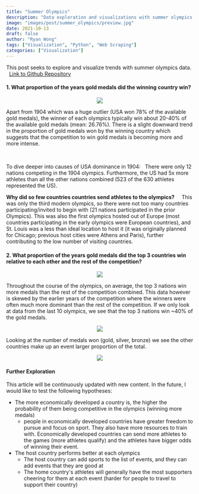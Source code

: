 ```yaml
---
title: "Summer Olympics"
description: "Data exploration and visualizations with summer olympics data."
image: "images/post/summer_olympics/preview.jpg"
date: 2021-10-13
draft: false
author: "Ryan Wong"
tags: ["Visualization", "Python", "Web Scraping"]
categories: ["Visualization"]
---
```


This post seeks to explore and visualize trends with summer olympics data.
&nbsp;
[Link to Github Repository](https://github.com/ryanwonghc/summer-olympics-viz)

#### 1. What proportion of the years gold medals did the winning country win?
<p align="center">
  <img src="/images/post/summer_olympics/proportion_gold_winner.jpg"/>
</p>
Apart from 1904 which was a huge outlier (USA won 78% of the available gold medals), the winner of each olympics typically win about 20-40% of the available gold medals (mean: 26.76%). There is a slight downward trend in the proportion of gold medals won by the winning country which suggests that the competition to win gold medals is becoming more and more intense. 

&nbsp;
&nbsp;

To dive deeper into causes of USA dominance in 1904:
&nbsp;
There were only 12 nations competing in the 1904 olympics. Furthermore, the US had 5x more athletes than all the other nations combined (523 of the 630 athletes represented the US).
&nbsp;

**Why did so few countries countries send athletes to the olympics?**
&nbsp;
&nbsp;
This was only the third modern olympics, so there were not too many countries participating/invited to begin with (21 nations participated in the prior Olympics). This was also the first olympics hosted out of Europe (most countries participating in the early olympics were European countries), and St. Louis was a less than ideal location to host it (it was originally planned for Chicago; previous host cities were Athens and Paris), further contributing to the low number of visiting countries.

#### 2. What proportion of the years gold medals did the top 3 countries win relative to each other and the rest of the competition?
<p align="center">
  <img src="/images/post/summer_olympics/proportion_gold_top3.jpg"/>
</p>

Throughout the course of the olympics, on average, the top 3 nations win more medals than the rest of the competition combined. This data however is skewed by the earlier years of the competition where the winners were often much more dominant than the rest of the competition. If we only look at data from the last 10 olympics, we see that the top 3 nations win ~40% of the gold medals.

<p align="center">
  <img src="/images/post/summer_olympics/proportion_gold_top3_last10.jpg"/>
</p>

Looking at the number of medals won (gold, silver, bronze) we see the other countries make up an event larger proportion of the total.

<p align="center">
  <img src="/images/post/summer_olympics/proportion_medals_top3_last10.jpg"/>
</p>

#### Further Exploration
This article will be continuously updated with new content. In the future, I would like to test the following hypotheses:
- The more economically developed a country is, the higher the probability of them being competitive in the olympics (winning more medals)
    - people in economically developed countries have greater freedom to pursue and focus on sport. They also have more resources to train with. Economically developed countries can send more athletes to the games (more athletes qualify) and the athletes have bigger odds of winning their event.
- The host country performs better at each olympics
    - The host country can add sports to the list of events, and they can add events that they are good at
    - The home country's athletes will generally have the most supporters cheering for them at each event (harder for people to travel to support their country)


